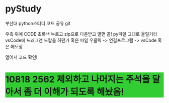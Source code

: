 # pyStudy
부산대 python스터디 코드 공유 git

우측 위에 CODE 초록색 누르고 zip으로 다운받고 열면 끝!
py파일 그대로 올릴거라
vsCode에 드래그앤 드랍을 하던가
혹은
파일 우클릭 -> 연결프로그램 -> vsCode 혹은 메모장

열어서 코드 확인!

<h1 style = "background-color:#32CD32;"><b>10818 2562 제외하고 나머지는 주석을 달아서 좀 더 이해가 되도록 해놨음!</h1>
